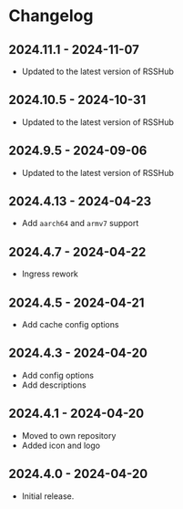 # Changelog

## 2024.11.1 - 2024-11-07

- Updated to the latest version of RSSHub

## 2024.10.5 - 2024-10-31

- Updated to the latest version of RSSHub

## 2024.9.5 - 2024-09-06

- Updated to the latest version of RSSHub

## 2024.4.13 - 2024-04-23

- Add `aarch64` and `armv7` support

## 2024.4.7 - 2024-04-22

- Ingress rework

## 2024.4.5 - 2024-04-21

- Add cache config options

## 2024.4.3 - 2024-04-20

- Add config options
- Add descriptions

## 2024.4.1 - 2024-04-20

- Moved to own repository
- Added icon and logo

## 2024.4.0 - 2024-04-20

- Initial release.
